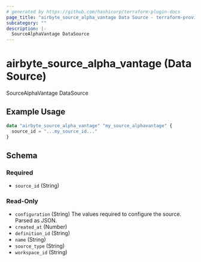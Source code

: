 ```yaml
---
# generated by https://github.com/hashicorp/terraform-plugin-docs
page_title: "airbyte_source_alpha_vantage Data Source - terraform-provider-airbyte"
subcategory: ""
description: |-
  SourceAlphaVantage DataSource
---
```


# airbyte_source_alpha_vantage (Data Source)

SourceAlphaVantage DataSource

## Example Usage

```terraform
data "airbyte_source_alpha_vantage" "my_source_alphavantage" {
  source_id = "...my_source_id..."
}
```

<!-- schema generated by tfplugindocs -->
## Schema

### Required

- `source_id` (String)

### Read-Only

- `configuration` (String) The values required to configure the source. Parsed as JSON.
- `created_at` (Number)
- `definition_id` (String)
- `name` (String)
- `source_type` (String)
- `workspace_id` (String)

